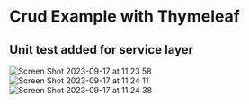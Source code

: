 # Crud Example with Thymeleaf
## Unit test added for service layer
![Screen Shot 2023-09-17 at 11 23 58](https://github.com/ziyasarican/employee-management-thymeleaf/assets/87414202/49db18b1-569f-4cd3-b53b-4bf45efec608)
![Screen Shot 2023-09-17 at 11 24 11](https://github.com/ziyasarican/employee-management-thymeleaf/assets/87414202/0a718c5f-931d-4c84-b43c-73a50cd5738e)
![Screen Shot 2023-09-17 at 11 24 38](https://github.com/ziyasarican/employee-management-thymeleaf/assets/87414202/eb67fa7d-003a-46a5-bcd8-5cec94ef8471)
